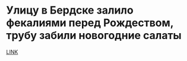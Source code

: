 # Улицу в Бердске залило фекалиями перед Рождеством, трубу забили новогодние салаты



[LINK](https://varlamov.ru/4155370.html)